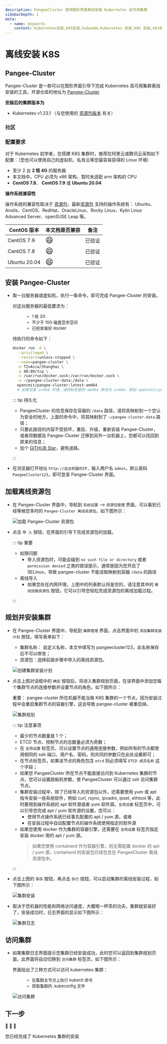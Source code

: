 ```yaml
---
description: PangeeCluster 使用图形界面离线安装 Kubernetes 高可用集群
sidebarDepth: 1
meta:
  - name: keywords
    content: Kubernetes安装,K8S安装,kubeadm,Kubernetes 安装,K8S 安装,k8s搭建
---
```


# 离线安装 K8S

## Pangee-Cluster

Pangee-Cluster 是一款可以在图形界面引导下完成 Kubernetes 高可用集群离线安装的工具，开源仓库的地址为 [Pangee-Cluster](https://github.com/opencmit/pangee-cluster)

**安装后的集群版本为**

- Kubernetes v1.23.1 （与您使用的 [资源包版本](../support) 有关）

### 社区


### 配置要求

对于 Kubernetes 初学者，在搭建 K8S 集群时，推荐在阿里云或腾讯云采购如下配置：（您也可以使用自己的虚拟机、私有云等您最容易获得的 Linux 环境）

- 至少 2 台 **2 核 4G** 的服务器
- 本文档中，CPU 必须为 x86 架构，暂时未适配 arm 架构的 CPU
- **CentOS 7.8**、 **CentOS 7.9** 或 **Ubuntu 20.04**

**操作系统兼容性**

操作系统的兼容性取决于 [资源包](/support/)，最新[资源包](/support/) 支持的操作系统有： Ubuntu、Anolis、CentOS、RedHat、OracleLinux、Rocky Linux、Kylin Linux Advanced Server、openSUSE Leap 等。

| CentOS 版本  | 本文档是否兼容                           | 备注   |
| ------------ | ---------------------------------------- | ------ |
| CentOS 7.9   | <span style="font-size: 24px;">😄</span> | 已验证 |
| CentOS 7.8   | <span style="font-size: 24px;">😄</span> | 已验证 |
| Ubuntu 20.04 | <span style="font-size: 24px;">😄</span> | 已验证 |

## 安装 Pangee-Cluster

- 取一台服务器或虚拟机，执行一条命令，即可完成 Pangee-Cluster 的安装。

  对这台服务器的最低要求为：
  <div style="font-size: 13px;margin-left: 40px;">

  - 1 核 2G
  - 不少于 10G 磁盘空余空间
  - 已经安装好 docker

  </div>

  待执行的命令如下：

  ```sh {6,7,8}
  docker run -d \
    --privileged \
    --restart=unless-stopped \
    --name=pangee-cluster \
    -e TZ=Asia/Shanghai \
    -p 80:80/tcp \
    -v /var/run/docker.sock:/var/run/docker.sock \
    -v ~/pangee-cluster-data:/data \
    opencmit/pangee-cluster:latest-amd64
    # 如果您是 arm64 环境，请将标签里的 amd64 修改为 arm64，例如 opencmit/pangee-cluster:latest-arm64
  ```

  ::: tip 持久化

  - PangeeCluster 的信息保存在容器的 `/data` 路径，请将其映射到一个您认为安全的地方，上面的命令中，将其映射到了 `~/pangee-cluster-data` 路径；
  - 只要此路径的内容不受损坏，重启、升级、重新安装 Pangee-Cluster，或者将数据及 Pangee-Cluster 迁移到另外一台机器上，您都可以找回到原来的信息；
  - 加个 [GITHUB Star](https://github.com/opencmit/pangee-cluster)，避免迷路。

  :::

- 在浏览器打开地址 `http://这台机器的IP`，输入用户名 `admin`，默认密码 `PangeeCluster123`，即可登录 Pangee-Cluster 界面。

## 加载离线资源包

- 在 Pangee-Cluster 界面中，导航到 `系统设置` --> `资源包管理` 界面，可以看到已经等候您多时的 `Pangee-Cluster 离线资源包`，如下图所示：

  ![加载 Pangee-Cluster 资源包](./install-k8s.assets/pangee-cluster-01.png)

- 点击 `导 入` 按钮，在界面的引导下完成资源包的加载。

  ::: tip 重要

  - 权限问题
    - 导入资源包时，可能会碰到 `no such file or directory` 或者 `permission denied` 之类的错误提示，通常是因为您开启了 SELinux，导致 pangee-cluster 不能读取映射到容器 `/data` 的路径
  - 离线导入
    - 如果您处在内网环境，上图中的列表默认将是空的，请注意其中的 `离线加载资源包` 按钮，它可以引导您轻松完成资源包的离线加载过程。

  :::

## 规划并安装集群

- 在 Pangee-Cluster 界面中，导航到 `集群管理` 界面，点击界面中的 `添加集群安装计划` 按钮，填写表单如下：

  - 集群名称： 自定义名称，本文中填写为 pangeecluster123，此名称保存后不可以修改；
  - 资源包：选择前面步骤中导入的离线资源包。

  ![创建集群安装计划](./install-k8s.assets/pangee-cluster-02.png)

- 点击上图对话框中的 `确定` 按钮后，将进入集群规划页面，在该界面中添加您每个集群节点的连接参数并设置节点的角色，如下图所示：

  重要： pangee-cluster 所在机器不能当做 K8S 集群的一个节点，因为安装过程中会重启集群节点的容器引擎，这会导致 pangee-cluster 被重启掉。

  ![集群规划](./install-k8s.assets/pangee-cluster-03.png)

  ::: tip 注意事项

  - 最少的节点数量是 1 个；
  - ETCD 节点、控制节点的总数量必须为奇数；
  - 在 `全局设置` 标签页，可以设置节点的通用连接参数，例如所有的节点都使用相同的 ssh 端口、用户名、密码，则共同的参数只在此处设置即可；
  - 在节点标签页，如果该节点的角色包含 `etcd` 则必须填写 `ETCD 成员名称` 这个字段；
  - 如果您 PangeeCluster 所在节点不能直接访问到 Kubernetes 集群的节点，您可以设置跳板机参数，使 PangeeCluster 可以通过 ssh 访问集群节点。
  - 集群安装过程中，除了已经导入的资源包以外，还需要使用 yum 或 apt 指令安装一些系统软件，例如 curl, rsync, ipvadm, ipset, ethtool 等，此时要用到操作系统的 apt 软件源或者 yum 软件源。`全局设置` 标签页中，可以引导您完成 apt / yum 软件源的设置，您可以：
    - 使用节点操作系统已经事先配置的 apt / yum 源，或者
    - 在安装过程中自动配置节点的操作系统使用指定的软件源
  - 如果您使用 docker 作为集群的容器引擎，还需要在 `全局设置` 标签页指定安装 docker 用的 apt / yum 源。
    > 如果您使用 containerd 作为容器引擎，则无需配置 docker 的 apt / yum 源，containerd 的安装包已经包含在 PangeeCluster 离线资源包中。

  :::

- 点击上图的 `保存` 按钮，再点击 `执行` 按钮，可以启动集群的离线安装过程，如下图所示：

  ![集群安装](./install-k8s.assets/pangee-cluster-04.png)

- 取决于您机器的性能和网络访问速度，大概喝一杯茶的功夫，集群就安装好了，安装成功时，日志界面的显示如下图所示：

  ![集群日志](./install-k8s.assets/pangee-cluster-05.png)

## 访问集群

- 如果集群日志界面提示您集群已经安装成功，此时您可以返回到集群规划页面，此界面将自动切换到 `访问集群` 标签页，如下图所示：

  界面给出了三种方式可以访问 kubernetes 集群：
  <div style="font-size: 13px;margin-left: 40px;">

  - 在集群主节点上执行 kubectl 命令
  - 获取集群的 .kubeconfig 文件

  </div>

  ![访问集群](./install-k8s.assets/pangee-cluster-06.png)

## 下一步

:tada: :tada: :tada:

您已经完成了 Kubernetes 集群的安装

